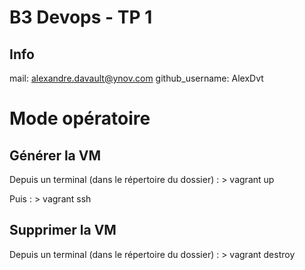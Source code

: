 # B3 Devops - TP 1

## Info
mail: alexandre.davault@ynov.com
github_username: AlexDvt



# Mode opératoire


## Générer la VM

Depuis un terminal (dans le répertoire du dossier) :
	> vagrant up

Puis :
	> vagrant ssh


## Supprimer la VM

Depuis un terminal (dans le répertoire du dossier) :
	> vagrant destroy